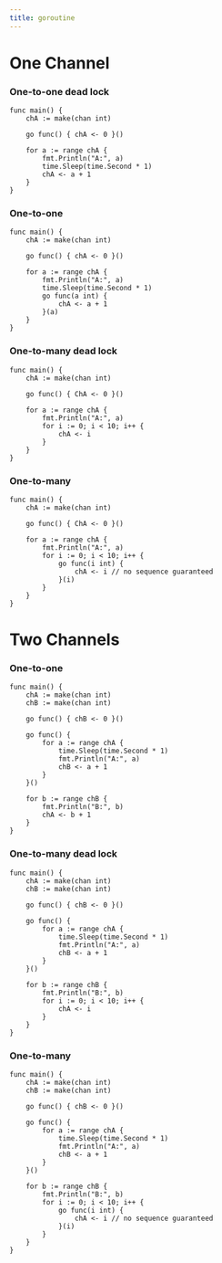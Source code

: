 ```yaml
---
title: goroutine
---
```


One Channel
===========

### One-to-one dead lock

    func main() {
        chA := make(chan int)

        go func() { chA <- 0 }()

        for a := range chA {
            fmt.Println("A:", a)
            time.Sleep(time.Second * 1)
            chA <- a + 1
        }
    }

### One-to-one 

    func main() {
        chA := make(chan int)

        go func() { chA <- 0 }()

        for a := range chA {
            fmt.Println("A:", a)
            time.Sleep(time.Second * 1)
            go func(a int) {
                chA <- a + 1
            }(a)
        }
    }

### One-to-many dead lock

    func main() {
        chA := make(chan int)

        go func() { ChA <- 0 }()

        for a := range chA {
            fmt.Println("A:", a)
            for i := 0; i < 10; i++ {
                chA <- i
            }
        }
    }

### One-to-many

    func main() {
        chA := make(chan int)

        go func() { ChA <- 0 }()

        for a := range chA {
            fmt.Println("A:", a)
            for i := 0; i < 10; i++ {
                go func(i int) {
                    chA <- i // no sequence guaranteed
                }(i)
            }
        }
    }


Two Channels
============

### One-to-one

    func main() {
        chA := make(chan int)
        chB := make(chan int)

        go func() { chB <- 0 }()

        go func() {
            for a := range chA {
                time.Sleep(time.Second * 1)
                fmt.Println("A:", a)
                chB <- a + 1
            }
        }()

        for b := range chB {
            fmt.Println("B:", b)
            chA <- b + 1
        }
    }


### One-to-many dead lock

    func main() {
        chA := make(chan int)
        chB := make(chan int)

        go func() { chB <- 0 }()

        go func() {
            for a := range chA {
                time.Sleep(time.Second * 1)
                fmt.Println("A:", a)
                chB <- a + 1
            }
        }()

        for b := range chB {
            fmt.Println("B:", b)
            for i := 0; i < 10; i++ {
                chA <- i
            }
        }
    }


### One-to-many

    func main() {
        chA := make(chan int)
        chB := make(chan int)

        go func() { chB <- 0 }()

        go func() {
            for a := range chA {
                time.Sleep(time.Second * 1)
                fmt.Println("A:", a)
                chB <- a + 1
            }
        }()

        for b := range chB {
            fmt.Println("B:", b)
            for i := 0; i < 10; i++ {
                go func(i int) {
                    chA <- i // no sequence guaranteed
                }(i)
            }
        }
    }
